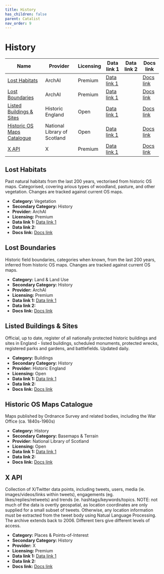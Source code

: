 ```yaml
---
title: History
has_children: false
parent: Catalist
nav_order: 9
---
```


# History

| Name                                                      | Provider                     | Licensing | Data link 1                                                                                                                                      | Data link 2 | Docs link                                                                                                                                    |
| --------------------------------------------------------- | ---------------------------- | --------- | ------------------------------------------------------------------------------------------------------------------------------------------------ | ----------- | -------------------------------------------------------------------------------------------------------------------------------------------- |
| [Lost Habitats](#lost-habitats)                           | ArchAI                       | Premium   | [Data link 1](https://www.archai.io/contact)                                                                                                     |             | [Docs link](https://www.archai.io/historichabitats)                                                                                          |
| [Lost Boundaries](#lost-boundaries)                       | ArchAI                       | Premium   | [Data link 1](https://www.archai.io/contact)                                                                                                     |             | [Docs link](https://www.archai.io/historicfieldboundaries)                                                                                   |
| [Listed Buildings & Sites](#listed-buildings-&-sites)     | Historic England             | Open      | [Data link 1](https://opendata-historicengland.hub.arcgis.com/datasets/historicengland::national-heritage-list-for-england-nhle/explore?layer=3) |             | [Docs link](https://opendata-historicengland.hub.arcgis.com/datasets/historicengland::national-heritage-list-for-england-nhle/about?layer=3) |
| [Historic OS Maps Catalogue](#historic-os-maps-catalogue) | National Library of Scotland | Open      | [Data link 1](https://maps.nls.uk/geo/find/)                                                                                                     |             | [Docs link](https://maps.nls.uk/os/)                                                                                                         |
| [X API](#x-api)                                           | X                            | Premium   | [Data link 1](https://developer.x.com/en/portal/dashboard)                                                                                       |             | [Docs link](https://docs.x.com/x-api/introduction)                                                                                           |

## Lost Habitats

Past natural habitats from the last 200 years, vectorised from historic OS maps. Categorised, covering arious types of woodland, pasture, and other vegetation. Changes are tracked against current OS maps.

- **Category:** Vegetation
- **Secondary Category:** History
- **Provider:** ArchAI
- **Licensing:** Premium
- **Data link 1:** [Data link 1](https://www.archai.io/contact)
- **Data link 2:** 
- **Docs link:** [Docs link](https://www.archai.io/historichabitats)



## Lost Boundaries

Historic field boundaries, categories when known, from the last 200 years, inferred from historic OS maps. Changes are tracked against current OS maps.

- **Category:** Land & Land Use
- **Secondary Category:** History
- **Provider:** ArchAI
- **Licensing:** Premium
- **Data link 1:** [Data link 1](https://www.archai.io/contact)
- **Data link 2:** 
- **Docs link:** [Docs link](https://www.archai.io/historicfieldboundaries)



## Listed Buildings & Sites

Official, up to date, register of all nationally protected historic buildings and sites in England - listed buildings, scheduled monuments, protected wrecks, registered parks and gardens, and battlefields. Updated daily.

- **Category:** Buildings
- **Secondary Category:** History
- **Provider:** Historic England
- **Licensing:** Open
- **Data link 1:** [Data link 1](https://opendata-historicengland.hub.arcgis.com/datasets/historicengland::national-heritage-list-for-england-nhle/explore?layer=3)
- **Data link 2:** 
- **Docs link:** [Docs link](https://opendata-historicengland.hub.arcgis.com/datasets/historicengland::national-heritage-list-for-england-nhle/about?layer=3)



## Historic OS Maps Catalogue

Maps published by Ordnance Survey and related bodies, including the War Office (ca. 1840s-1960s)

- **Category:** History
- **Secondary Category:** Basemaps & Terrain
- **Provider:** National Library of Scotland
- **Licensing:** Open
- **Data link 1:** [Data link 1](https://maps.nls.uk/geo/find/)
- **Data link 2:** 
- **Docs link:** [Docs link](https://maps.nls.uk/os/)



## X API

Collection of X/Twitter data points, including tweets, users, media (ie. images/videos/links within tweets), engagements (eg. likes/replies/retweets) and trends (ie. hashtags/keywords/topics. NOTE: not much of the data is overtly geospatial, as location coordinates are only supplied for a small subset of tweets. Otherwise, any location information must be extracted from the tweet body using Natual Language Processing.  The archive extends back to 2006. Different tiers give different levels of access.

- **Category:** Places & Points-of-Interest
- **Secondary Category:** History
- **Provider:** X
- **Licensing:** Premium
- **Data link 1:** [Data link 1](https://developer.x.com/en/portal/dashboard)
- **Data link 2:** 
- **Docs link:** [Docs link](https://docs.x.com/x-api/introduction)
